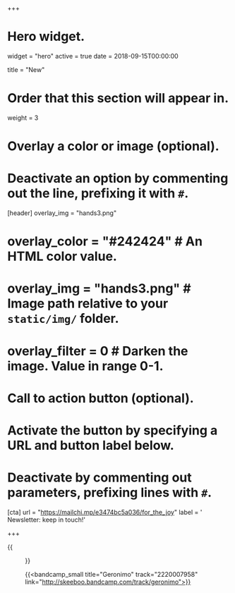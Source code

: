 +++
# Hero widget.
widget = "hero"
active = true
date = 2018-09-15T00:00:00

title = "New"

# Order that this section will appear in.
weight = 3

# Overlay a color or image (optional).
#   Deactivate an option by commenting out the line, prefixing it with `#`.
[header]
overlay_img = "hands3.png"
#  overlay_color = "#242424"  # An HTML color value.
#  overlay_img = "hands3.png"  # Image path relative to your `static/img/` folder.
#  overlay_filter = 0  # Darken the image. Value in range 0-1.

# Call to action button (optional).
#   Activate the button by specifying a URL and button label below.
#   Deactivate by commenting out parameters, prefixing lines with `#`.

[cta]
url = "https://mailchi.mp/e3474bc5a036/for_the_joy"
label = '<i class="fas fa-envelope"></i> Newsletter: keep in touch!'

+++


{{<figure src="/img/covers/Geronimo.jpg" width="320" link="http://skeeboo.bandcamp.com/track/geronimo" target="_blank">}}

{{<bandcamp_small title="Geronimo" track="2220007958" link="http://skeeboo.bandcamp.com/track/geronimo">}}
